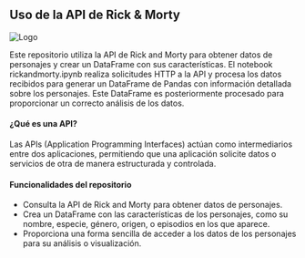 ## Uso de la API de Rick & Morty

![Logo](https://upload.wikimedia.org/wikipedia/commons/thumb/b/b1/Rick_and_Morty.svg/1280px-Rick_and_Morty.svg.png)

Este repositorio utiliza la API de Rick and Morty para obtener datos de personajes y crear un DataFrame con sus características. El notebook rickandmorty.ipynb realiza solicitudes HTTP a la API y procesa los datos recibidos para generar un DataFrame de Pandas con información detallada sobre los personajes. Este DataFrame es posteriormente procesado para proporcionar un correcto análisis de los datos.

#### ¿Qué es una API?

Las APIs (Application Programming Interfaces) actúan como intermediarios entre dos aplicaciones, permitiendo que una aplicación solicite datos o servicios de otra de manera estructurada y controlada. 

#### Funcionalidades del repositorio

- Consulta la API de Rick and Morty para obtener datos de personajes.
- Crea un DataFrame con las características de los personajes, como su nombre, especie, género, origen, o episodios en los que aparece.
- Proporciona una forma sencilla de acceder a los datos de los personajes para su análisis o visualización.